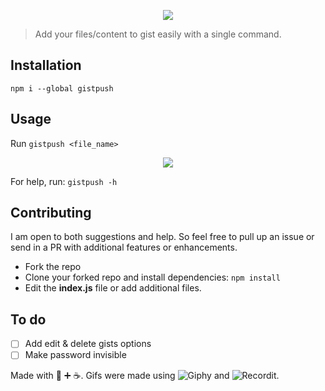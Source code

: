 <p align="center">
  <img src="gistpush.gif" />
</p>

> Add your files/content to gist easily with a single command.

## Installation

`npm i --global gistpush`

## Usage

Run `gistpush <file_name>`

<p align="center">
  <img src="https://rawcdn.githack.com/sr6033/gistpush/master/gister.gif?raw=true" />
</p>

For help, run: `gistpush -h`

## Contributing

I am open to both suggestions and help. So feel free to pull up an issue or send in a PR with additional features or enhancements.

- Fork the repo
- Clone your forked repo and install dependencies: `npm install`
- Edit the **index.js** file or add additional files. 

## To do
- [ ] Add edit & delete gists options
- [ ] Make password invisible

Made with :blue_heart: :heavy_plus_sign: :coffee:.
Gifs were made using ![Giphy](https://giphy.com/) and ![Recordit](http://recordit.co/).